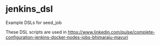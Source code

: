# jenkins_dsl
Example DSLs for seed_job 

These DSL scripts are used in https://www.linkedin.com/pulse/complete-configuration-jenkins-docker-nodes-jobs-bhimaraju-mavuri
